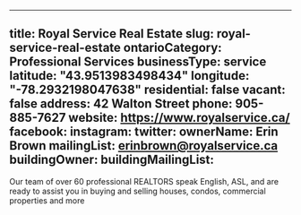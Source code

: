 
---
title: Royal Service Real Estate
slug: royal-service-real-estate
ontarioCategory: Professional Services
businessType: service
latitude: "43.9513983498434"
longitude: "-78.2932198047638"
residential: false
vacant: false
address: 42 Walton Street
phone: 905-885-7627
website: https://www.royalservice.ca/
facebook: 
instagram: 
twitter: 
ownerName: Erin Brown
mailingList: erinbrown@royalservice.ca
buildingOwner: 
buildingMailingList: 
---
Our team of over 60 professional REALTORS speak English, ASL, and are ready to assist you in buying and selling houses, condos, commercial properties and more
